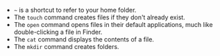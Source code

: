 * `~` is a shortcut to refer to your home folder.
* The `touch` command creates files if they don't already exist.
* The `open` command opens files in their default applications, much like
  double-clicking a file in Finder.
* The `cat` command displays the contents of a file.
* The `mkdir` command creates folders.
